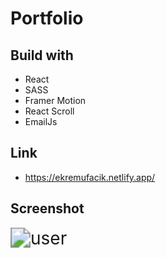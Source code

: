 # Portfolio

## Build with

- React
- SASS
- Framer Motion
- React Scroll
- EmailJs

## Link
- https://ekremufacik.netlify.app/

## Screenshot
<img src="public/images/portfolio.png" alt="user" style="zoom: 200%;" />
